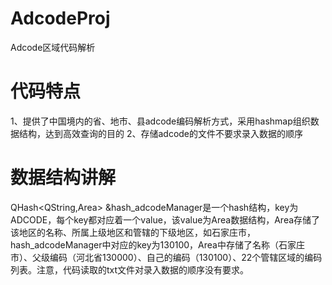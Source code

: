 # AdcodeProj
Adcode区域代码解析

# 代码特点
1、提供了中国境内的省、地市、县adcode编码解析方式，采用hashmap组织数据结构，达到高效查询的目的
2、存储adcode的文件不要求录入数据的顺序

# 数据结构讲解
QHash<QString,Area> &hash_adcodeManager是一个hash结构，key为ADCODE，每个key都对应着一个value，该value为Area数据结构，Area存储了该地区的名称、所属上级地区和管辖的下级地区，如石家庄市，hash_adcodeManager中对应的key为130100，Area中存储了名称（石家庄市）、父级编码（河北省130000）、自己的编码（130100）、22个管辖区域的编码列表。注意，代码读取的txt文件对录入数据的顺序没有要求。
